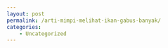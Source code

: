 ```yaml
---
layout: post
permalink: /arti-mimpi-melihat-ikan-gabus-banyak/
categories:
    - Uncategorized
---
```


